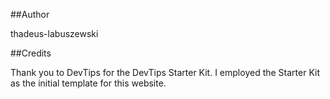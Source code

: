 ##Author

thadeus-labuszewski

##Credits

Thank you to DevTips for the DevTips Starter Kit. I employed the Starter Kit as the initial template for this website.
